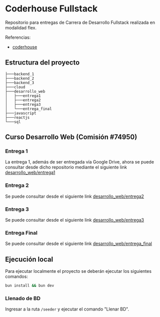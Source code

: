 # Coderhouse Fullstack

Repositorio para entregas de Carrera de Desarrollo Fullstack realizada en modalidad flex.

Referencias:

- [coderhouse](https://www.coderhouse.com/ar/online/carrera-desarrollo-fullstack)

## Estructura del proyecto

```
├───backend_1
├───backend_2
├───backend_3
├───cloud
├───desarrollo_web
│   ├───entrega1
│   ├───entrega2
│   ├───entrega3
│   └───entrega_final
├───javascript
├───reactjs
└───sql
```

## Curso Desarrollo Web (Comisión #74950)

### Entrega 1

La entrega 1, además de ser entregada vía Google Drive, ahora se puede consultar desde dicho repositorio mediante el siguiente link [desarrollo_web/entrega1](desarrollo_web/entrega1)

### Entrega 2

Se puede consultar desde el siguiente link [desarrollo_web/entrega2](desarrollo_web/entrega2)

### Entrega 3

Se puede consultar desde el siguiente link [desarrollo_web/entrega3](desarrollo_web/entrega3)

### Entrega Final

Se puede consultar desde el siguiente link [desarrollo_web/entrega_final](desarrollo_web/entrega_final)

## Ejecución local

Para ejecutar localmente el proyecto se deberán ejecutar los siguientes comandos:

```bash
bun install && bun dev
```

### Llenado de BD

Ingresar a la ruta `/seeder` y ejecutar el comando "Llenar BD".
